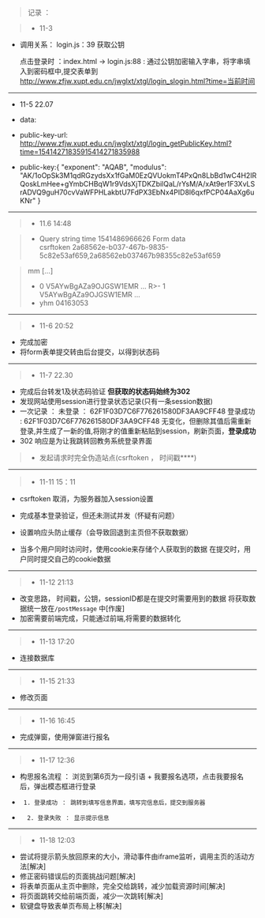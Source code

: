 >记录 ：
 
>- 11-3
- 调用关系：
    login.js：39  获取公钥

   点击登录时 ：index.html 
    -> login.js:88 : 通过公钥加密输入字串，将字串填入到密码框中,提交表单到
      http://www.zfjw.xupt.edu.cn/jwglxt/xtgl/login_slogin.html?time=当前时间

---
- 11-5  22.07

- data:
- public-key-url: http://www.zfjw.xupt.edu.cn/jwglxt/xtgl/login_getPublicKey.html?time=15414271835915414271835988
- public-key:{
  "exponent":
    "AQAB",
  "modulus":
    "AK/1oOpSk3M1qdRGzydsXx1fGaM0EzQVUokmT4PxQn8LbBd1wC4H2IRQoskLmHee+gYmbCHBqW1r9VdsXjTDKZbilQaL/rYsM/A/xAt9er1F3XvLSrADVQ9guH70cvVaWFPHLakbtU7FdPX3EbNx4PID8l6qxfPCP04AaXg6uKNr"
}

---
>- 11.6 14:48

>- Query string	
time	1541486966626
Form data	
csrftoken	2a68562e-b037-467b-9835-5c82e53af659,2a68562eb037467b98355c82e53af659

> mm	[…]
>- 0	V5AYwBgAZa9OJGSW1EMR ...
R>- 1	V5AYwBgAZa9OJGSW1EMR ...
>- yhm	04163053

---
>- 11-6 20:52
- 完成加密
- 将form表单提交转由后台提交，以得到状态码
---
>- 11-7 22.30
- 完成后台转发1及状态码验证
    **但获取的状态码始终为302**
- 发现网站使用session进行登录状态记录(只有一条session数据)
- 一次记录 ： 
    未登录 ： 62F1F03D7C6F776261580DF3AA9CFF48
    登录成功 : 62F1F03D7C6F776261580DF3AA9CFF48
    无变化，但删除其值后需重新登录,并生成了一新的值,将刚才的值重新粘贴到session，刷新页面，**登录成功**
- 302 响应是为让我跳转回教务系统登录界面


>- 发起请求时完全伪造站点(csrftoken ， 时间戳****)

---
>- 11-11 15：11
- csrftoken 取消，为服务器加入session设置
- 完成基本登录验证，但还未测试并发（怀疑有问题）
- 设置响应头防止缓存（会导致回退到主页但不获取数据）

- 当多个用户同时访问时，使用cookie来存储个人获取到的数据
在提交时，用户同时提交自己的cookie数据
---
>- 11-12 21:13
- 改变思路， 时间戳，公钥，sessionID都是在提交时需要用到的数据
    将获取数据统一放在`/postMessage` 中[作废]
- 加密需要前端完成，只能通过前端,将需要的数据转化
---
>- 11-13 17:20
- 连接数据库
---
>- 11-15 21:33
- 修改页面
---
>- 11-16 16:45
- 完成弹窗，使用弹窗进行报名
---

>- 11-17 12:36
- 构思报名流程 ：
 浏览到第6页为一段引语 + 我要报名选项，点击我要报名后，弹出模态框进行登录
 -      1. 登录成功 ： 跳转到填写信息界面，填写完信息后，提交到服务器
 -       2. 登录失败 ： 显示提示信息

---

>- 11-18 12:03
- 尝试将提示箭头放回原来的大小，滑动事件由iframe监听，调用主页的活动方法[解决]
- 修正密码错误后的页面挑战问题[解决]
- 将表单页面从主页中删除，完全交给跳转，减少加载资源时间[解决]
- 将页面跳转交给前端页面，减少一次跳转[解决]
- 软键盘导致表单页布局上移[解决]
